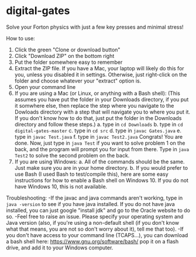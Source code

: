 # digital-gates
Solve your Forton physics with just a few key presses and minimal stress!

How to use:
1. Click the green "Clone or download button"
2. Click "Download ZIP" on the bottom right
3. Put the folder somewhere easy to remember
4. Extract the ZIP file. If you have a Mac, your laptop will likely do this for you, unless you disabled it in settings. Otherwise, just right-click on the folder and choose whatever your "extract" option is.
5. Open your command line
6. If you are using a Mac (or Linux, or anything with a Bash shell):
(This assumes you have put the folder in your Downloads directory, if you put it somwhere else, then replace the step where you navigate to the Dowloads directory with a step that will navigate you to where you put it. If you don't know how to do that, just put the folder in the Downloads directory and follow these steps.)
a. type in `cd Downloads`
b. type in `cd digital-gates-master`
c. type in `cd src`
d. type in `javac Gates.java`
e. type in `javac Test.java`
f. type in `javac Test2.java`
Congrats! You are done. Now, just type in `java Test` if you want to solve problem 1 on the back, and the program will prompt you for input from there. Type in `java Test2` to solve the second problem on the back.
7. If you are using Windows:
a. All of the commands should be the same. Just make sure you are in your home directory.
b. If you would prefer to use Bash (I used Bash to test/compile this), here are some easy instructions for how to enable a Bash shell on Windows 10. If you do not have Windows 10, this is not available.
  
Troubleshooting:
-If the javac and java commands aren't working, type in `java -version` to see if you have java installed. If you do not have java installed, you can just google "install jdk" and go to the Oracle website to do so.
-Feel free to raise an issue. Please specify your operating system and Java version (also, if you're using a non-default shell (if you don't know what that means, you are not so don't worry about it), tell me that too).
-If you don't have access to your command line (TCAPS...), you can download a bash shell here: https://www.gnu.org/software/bash/ pop it on a flash drive, and add it to your Windows computer.

